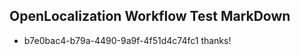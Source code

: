 ## OpenLocalization Workflow Test MarkDown
* b7e0bac4-b79a-4490-9a9f-4f51d4c74fc1 
thanks!<!--HONumber=Mar16_HO2-->
